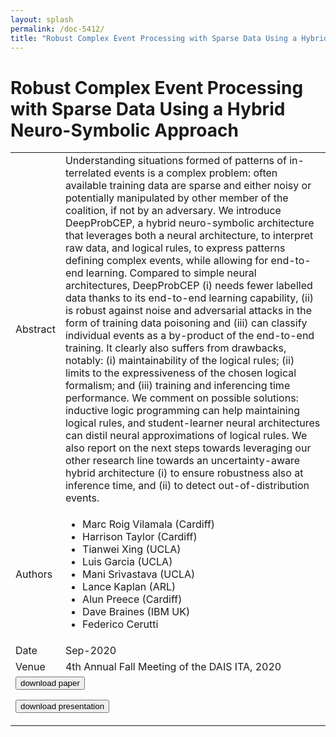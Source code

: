 ```yaml
---
layout: splash
permalink: /doc-5412/
title: "Robust Complex Event Processing with Sparse Data Using a Hybrid Neuro-Symbolic Approach"
---
```


# Robust Complex Event Processing with Sparse Data Using a Hybrid Neuro-Symbolic Approach

<table>
    <tbody>
    <tr>
        <td>Abstract</td>
        <td>Understanding situations formed of patterns of in- terrelated events is a complex problem: often available training data are sparse and either noisy or potentially manipulated by other member of the coalition, if not by an adversary. We introduce DeepProbCEP, a hybrid neuro-symbolic architecture that leverages both a neural architecture, to interpret raw data, and logical rules, to express patterns defining complex events, while allowing for end-to-end learning. Compared to simple neural architectures, DeepProbCEP (i) needs fewer labelled data thanks to its end-to-end learning capability, (ii) is robust against noise and adversarial attacks in the form of training data poisoning and (iii) can classify individual events as a by-product of the end-to-end training. It clearly also suffers from drawbacks, notably: (i) maintainability of the logical rules; (ii) limits to the expressiveness of the chosen logical formalism; and (iii) training and inferencing time performance. We comment on possible solutions: inductive logic programming can help maintaining logical rules, and student-learner neural architectures can distil neural approximations of logical rules. We also report on the next steps towards leveraging our other research line towards an uncertainty-aware hybrid architecture (i) to ensure robustness also at inference time, and (ii) to detect out-of-distribution events.</td>
    </tr>
    <tr>
        <td>Authors</td>
        <td>
            <ul>
                <li>Marc Roig Vilamala (Cardiff)</li>
                <li>Harrison Taylor (Cardiff)</li>
                <li>Tianwei Xing (UCLA)</li>
                <li>Luis Garcia (UCLA)</li>
                <li>Mani Srivastava (UCLA)</li>
                <li>Lance Kaplan (ARL)</li>
                <li>Alun Preece  (Cardiff)</li>
                <li>Dave Braines (IBM UK)</li>
                <li>Federico Cerutti</li>
            </ul>
        </td>
    </tr>
    <tr>
        <td>Date</td>
        <td>Sep-2020</td>
    </tr>
    <tr>
        <td>Venue</td>
        <td>4th Annual Fall Meeting of the DAIS ITA, 2020</td>
    </tr>
        <tr>
            <td colspan="2">
                <form method="get" action="https://ibm.box.com/v/doc-5412-paper">
                    <button type="submit">download paper</button>
                </form>
                <form method="get" action="https://ibm.box.com/v/doc-5412-slides">
                    <button type="submit">download presentation</button>
                </form>
            </td>
        </tr>
    </tbody>
</table>
